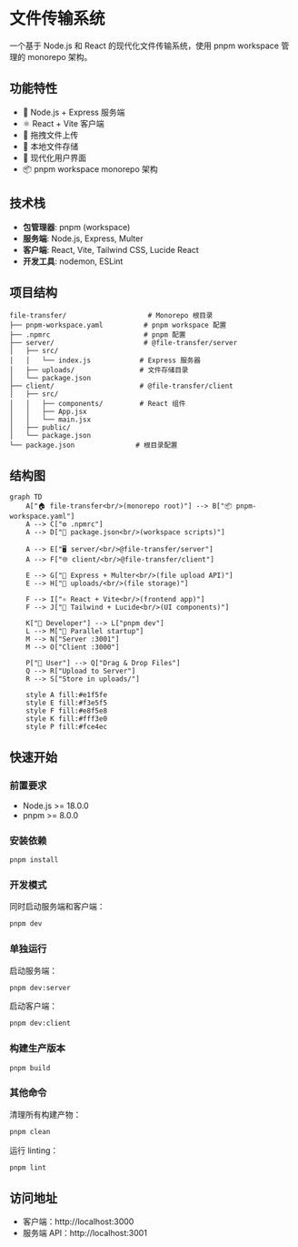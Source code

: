 # 文件传输系统

一个基于 Node.js 和 React 的现代化文件传输系统，使用 pnpm workspace 管理的 monorepo 架构。

## 功能特性

- 🚀 Node.js + Express 服务端
- ⚛️ React + Vite 客户端
- 📁 拖拽文件上传
- 💾 本地文件存储
- 🎨 现代化用户界面
- 📦 pnpm workspace monorepo 架构

## 技术栈

- **包管理器**: pnpm (workspace)
- **服务端**: Node.js, Express, Multer
- **客户端**: React, Vite, Tailwind CSS, Lucide React
- **开发工具**: nodemon, ESLint

## 项目结构

```
file-transfer/                    # Monorepo 根目录
├── pnpm-workspace.yaml          # pnpm workspace 配置
├── .npmrc                       # pnpm 配置
├── server/                      # @file-transfer/server
│   ├── src/
│   │   └── index.js            # Express 服务器
│   ├── uploads/                # 文件存储目录
│   └── package.json
├── client/                     # @file-transfer/client
│   ├── src/
│   │   ├── components/         # React 组件
│   │   ├── App.jsx
│   │   └── main.jsx
│   ├── public/
│   └── package.json
└── package.json               # 根目录配置
```

## 结构图
```mermaid
graph TD
    A["🏠 file-transfer<br/>(monorepo root)"] --> B["📦 pnpm-workspace.yaml"]
    A --> C["⚙️ .npmrc"]
    A --> D["📄 package.json<br/>(workspace scripts)"]
    
    A --> E["🖥️ server/<br/>@file-transfer/server"]
    A --> F["🌐 client/<br/>@file-transfer/client"]
    
    E --> G["📡 Express + Multer<br/>(file upload API)"]
    E --> H["📁 uploads/<br/>(file storage)"]
    
    F --> I["⚛️ React + Vite<br/>(frontend app)"]
    F --> J["🎨 Tailwind + Lucide<br/>(UI components)"]
    
    K["👤 Developer"] --> L["pnpm dev"]
    L --> M["🔄 Parallel startup"]
    M --> N["Server :3001"]
    M --> O["Client :3000"]
    
    P["📱 User"] --> Q["Drag & Drop Files"]
    Q --> R["Upload to Server"]
    R --> S["Store in uploads/"]
    
    style A fill:#e1f5fe
    style E fill:#f3e5f5
    style F fill:#e8f5e8
    style K fill:#fff3e0
    style P fill:#fce4ec
```

## 快速开始

### 前置要求
- Node.js >= 18.0.0
- pnpm >= 8.0.0

### 安装依赖
```bash
pnpm install
```

### 开发模式
同时启动服务端和客户端：
```bash
pnpm dev
```

### 单独运行
启动服务端：
```bash
pnpm dev:server
```

启动客户端：
```bash
pnpm dev:client
```

### 构建生产版本
```bash
pnpm build
```

### 其他命令
清理所有构建产物：
```bash
pnpm clean
```

运行 linting：
```bash
pnpm lint
```

## 访问地址

- 客户端：http://localhost:3000
- 服务端 API：http://localhost:3001
